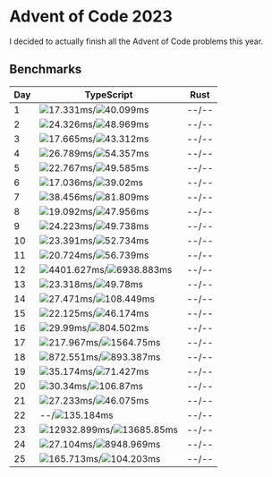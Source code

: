 # Advent of Code 2023

I decided to actually finish all the Advent of Code problems this year.

## Benchmarks

<!-- BENCHMARK_START -->
| Day | TypeScript                                                                                                                             | Rust  |
| --- | -------------------------------------------------------------------------------------------------------------------------------------- | ----- |
| 1   | ![](https://placehold.co/10x10/0dff00/000.png?text=%5Cn)17.331ms/![](https://placehold.co/10x10/d9ff00/000.png?text=%5Cn)40.099ms      | --/-- |
| 2   | ![](https://placehold.co/10x10/6aff00/000.png?text=%5Cn)24.326ms/![](https://placehold.co/10x10/fff200/000.png?text=%5Cn)48.969ms      | --/-- |
| 3   | ![](https://placehold.co/10x10/15ff00/000.png?text=%5Cn)17.665ms/![](https://placehold.co/10x10/e1ff00/000.png?text=%5Cn)43.312ms      | --/-- |
| 4   | ![](https://placehold.co/10x10/77ff00/000.png?text=%5Cn)26.789ms/![](https://placehold.co/10x10/ffbf00/000.png?text=%5Cn)54.357ms      | --/-- |
| 5   | ![](https://placehold.co/10x10/40ff00/000.png?text=%5Cn)22.767ms/![](https://placehold.co/10x10/ffea00/000.png?text=%5Cn)49.585ms      | --/-- |
| 6   | ![](https://placehold.co/10x10/00ff00/000.png?text=%5Cn)17.036ms/![](https://placehold.co/10x10/ccff00/000.png?text=%5Cn)39.02ms       | --/-- |
| 7   | ![](https://placehold.co/10x10/bfff00/000.png?text=%5Cn)38.456ms/![](https://placehold.co/10x10/ff9d00/000.png?text=%5Cn)81.809ms      | --/-- |
| 8   | ![](https://placehold.co/10x10/22ff00/000.png?text=%5Cn)19.092ms/![](https://placehold.co/10x10/ffff00/000.png?text=%5Cn)47.956ms      | --/-- |
| 9   | ![](https://placehold.co/10x10/62ff00/000.png?text=%5Cn)24.223ms/![](https://placehold.co/10x10/ffdd00/000.png?text=%5Cn)49.738ms      | --/-- |
| 10  | ![](https://placehold.co/10x10/55ff00/000.png?text=%5Cn)23.391ms/![](https://placehold.co/10x10/ffc800/000.png?text=%5Cn)52.734ms      | --/-- |
| 11  | ![](https://placehold.co/10x10/2bff00/000.png?text=%5Cn)20.724ms/![](https://placehold.co/10x10/ffb300/000.png?text=%5Cn)56.739ms      | --/-- |
| 12  | ![](https://placehold.co/10x10/ff2b00/000.png?text=%5Cn)4401.627ms/![](https://placehold.co/10x10/ff1e00/000.png?text=%5Cn)6938.883ms  | --/-- |
| 13  | ![](https://placehold.co/10x10/4dff00/000.png?text=%5Cn)23.318ms/![](https://placehold.co/10x10/ffd000/000.png?text=%5Cn)49.78ms       | --/-- |
| 14  | ![](https://placehold.co/10x10/99ff00/000.png?text=%5Cn)27.471ms/![](https://placehold.co/10x10/ff8000/000.png?text=%5Cn)108.449ms     | --/-- |
| 15  | ![](https://placehold.co/10x10/37ff00/000.png?text=%5Cn)22.125ms/![](https://placehold.co/10x10/f6ff00/000.png?text=%5Cn)46.174ms      | --/-- |
| 16  | ![](https://placehold.co/10x10/a2ff00/000.png?text=%5Cn)29.99ms/![](https://placehold.co/10x10/ff5100/000.png?text=%5Cn)804.502ms      | --/-- |
| 17  | ![](https://placehold.co/10x10/ff5d00/000.png?text=%5Cn)217.967ms/![](https://placehold.co/10x10/ff3300/000.png?text=%5Cn)1564.75ms    | --/-- |
| 18  | ![](https://placehold.co/10x10/ff4800/000.png?text=%5Cn)872.551ms/![](https://placehold.co/10x10/ff4000/000.png?text=%5Cn)893.387ms    | --/-- |
| 19  | ![](https://placehold.co/10x10/b7ff00/000.png?text=%5Cn)35.174ms/![](https://placehold.co/10x10/ffaa00/000.png?text=%5Cn)71.427ms      | --/-- |
| 20  | ![](https://placehold.co/10x10/aaff00/000.png?text=%5Cn)30.34ms/![](https://placehold.co/10x10/ff8800/000.png?text=%5Cn)106.87ms       | --/-- |
| 21  | ![](https://placehold.co/10x10/8cff00/000.png?text=%5Cn)27.233ms/![](https://placehold.co/10x10/eaff00/000.png?text=%5Cn)46.075ms      | --/-- |
| 22  | --/![](https://placehold.co/10x10/ff7300/000.png?text=%5Cn)135.184ms                                                                   | --/-- |
| 23  | ![](https://placehold.co/10x10/ff0800/000.png?text=%5Cn)12932.899ms/![](https://placehold.co/10x10/ff0000/000.png?text=%5Cn)13685.85ms | --/-- |
| 24  | ![](https://placehold.co/10x10/80ff00/000.png?text=%5Cn)27.104ms/![](https://placehold.co/10x10/ff1100/000.png?text=%5Cn)8948.969ms    | --/-- |
| 25  | ![](https://placehold.co/10x10/ff6a00/000.png?text=%5Cn)165.713ms/![](https://placehold.co/10x10/ff9000/000.png?text=%5Cn)104.203ms    | --/-- |
<!-- BENCHMARK_END -->
